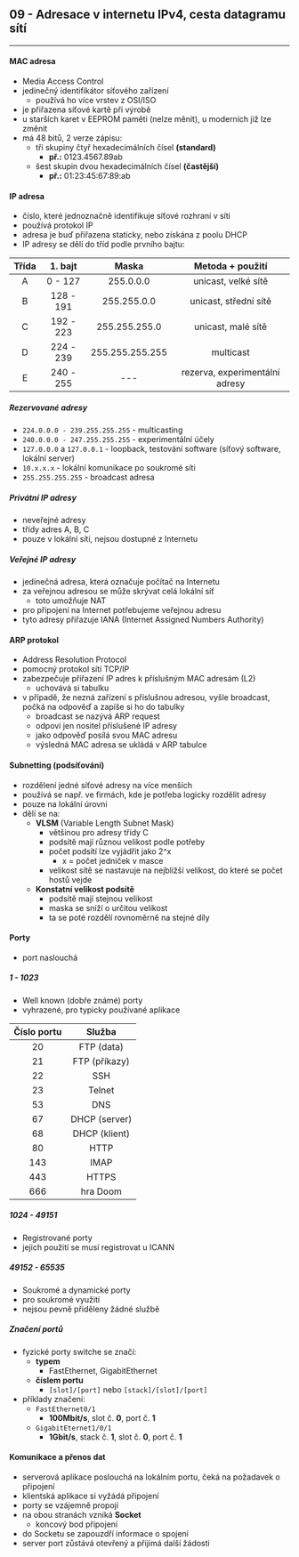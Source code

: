 ## 09 - Adresace v internetu IPv4, cesta datagramu sítí
----

#### MAC adresa
- Media Access Control
- jedinečný identifikátor síťového zařízení
  - používá ho více vrstev z OSI/ISO
- je přiřazena síťové kartě při výrobě
- u starších karet v EEPROM paměti (nelze měnit), u moderních již lze změnit
- má 48 bitů, 2 verze zápisu:
  - tři skupiny čtyř hexadecimálních čísel **(standard)**
    - **př.:** 0123.4567.89ab
  - šest skupin dvou hexadecimálních čísel **(častější)**
    - **př.:** 01:23:45:67:89:ab

#### IP adresa
- číslo, které jednoznačně identifikuje síťové rozhraní v síti
- používá protokol IP
- adresa je buď přiřazena staticky, nebo získána z poolu DHCP
- IP adresy se dělí do tříd podle prvního bajtu:

Třída | 1. bajt | Maska | Metoda + použití
:----:|:-------:|:-----:|:------:
A | 0 - 127 | 255.0.0.0 | unicast, velké sítě
B | 128 - 191 | 255.255.0.0 | unicast, střední sítě
C | 192 - 223 | 255.255.255.0 | unicast, malé sítě
D | 224 - 239 | 255.255.255.255 | multicast
E | 240 - 255 | --- | rezerva, experimentální adresy

##### Rezervované adresy
- `224.0.0.0 - 239.255.255.255` - multicasting
- `240.0.0.0 - 247.255.255.255` - experimentální účely
- `127.0.0.0` a `127.0.0.1` - loopback, testování software (síťový software, lokální server)
- `10.x.x.x` - lokální komunikace po soukromé síti
- `255.255.255.255` - broadcast adresa

##### Privátní IP adresy
- neveřejné adresy
- třídy adres A, B, C
- pouze v lokální síti, nejsou dostupné z Internetu

##### Veřejné IP adresy
- jedinečná adresa, která označuje počítač na Internetu
- za veřejnou adresou se může skrývat celá lokální síť
  - toto umožňuje NAT
- pro připojení na Internet potřebujeme veřejnou adresu
- tyto adresy přiřazuje IANA (Internet Assigned Numbers Authority)

#### ARP protokol
- Address Resolution Protocol
- pomocný protokol sítí TCP/IP
- zabezpečuje přiřazení IP adres k příslušným MAC adresám (L2)
  - uchovává si tabulku
- v případě, že nezná zařízení s příslušnou adresou, vyšle broadcast, počká na odpověď a zapíše si ho do tabulky
  - broadcast se nazývá ARP request
  - odpoví jen nositel příslušené IP adresy
  - jako odpověď posílá svou MAC adresu
  - výsledná MAC adresa se ukládá v ARP tabulce

#### Subnetting (podsíťování)
- rozdělení jedné síťové adresy na více menších
- používá se např. ve firmách, kde je potřeba logicky rozdělit adresy
- pouze na lokální úrovni
- dělí se na:
  - **VLSM** (Variable Length Subnet Mask)
    - většinou pro adresy třídy C
    - podsítě mají různou velikost podle potřeby
    - počet podsítí lze vyjádřit jako 2^x
      - x = počet jedniček v masce
    - velikost sítě se nastavuje na nejbližší velikost, do které se počet hostů vejde
  - **Konstatní velikost podsítě**
    - podsítě mají stejnou velikost
    - maska se sníží o určitou velikost
    - ta se poté rozdělí rovnoměrně na stejné díly

#### Porty
- port naslouchá

##### 1 - 1023
- Well known (dobře známé) porty
- vyhrazené, pro typicky používané aplikace

Číslo portu | Služba
:----------:|:-----:
20 | FTP (data)
21 | FTP (příkazy)
22 | SSH
23 | Telnet
53 | DNS
67 | DHCP (server)
68 | DHCP (klient)
80 | HTTP
143 | IMAP
443 | HTTPS
666 | hra Doom


##### 1024 - 49151
- Registrované porty
- jejich použití se musí registrovat u ICANN

##### 49152 - 65535
- Soukromé a dynamické porty
- pro soukromé využití
- nejsou pevně přiděleny žádné službě

##### Značení portů
- fyzické porty switche se značí:
  - **typem**
    - FastEthernet, GigabitEthernet
  - **číslem portu**
    - `[slot]/[port]` nebo `[stack]/[slot]/[port]`
- příklady značení:
  - `FastEthernet0/1`
    - **100Mbit/s**, slot č. **0**, port č. **1**
  - `GigabitEternet1/0/1`
    - **1Gbit/s**, stack č. **1**, slot č. **0**, port č. **1**

#### Komunikace a přenos dat
- serverová aplikace poslouchá na lokálním portu, čeká na požadavek o připojení
- klientská aplikace si vyžádá připojení
- porty se vzájemně propojí
- na obou stranách vzniká **Socket**
  - koncový bod připojení
- do Socketu se zapouzdří informace o spojení
- server port zůstává otevřený a přijímá další žádosti
